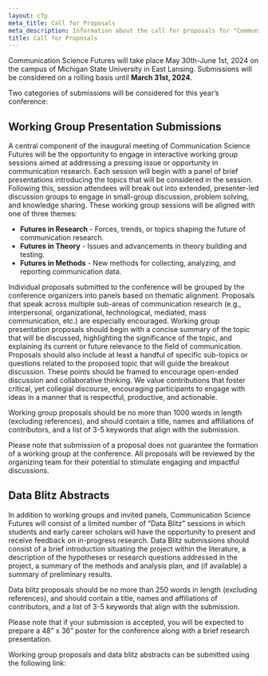 ```yaml
---
layout: cfp
meta_title: Call for Proposals
meta_description: Information about the call for proposals for "Communication Science Futures"
title: Call for Proposals
---
```


Communication Science Futures will take place May 30th-June 1st, 2024 on the campus of Michigan State University in East Lansing. Submissions will be considered on a rolling basis until **March 31st, 2024**.

Two categories of submissions will be considered for this year’s conference:

## Working Group Presentation Submissions

A central component of the inaugural meeting of Communication Science Futures will be the opportunity to engage in interactive working group sessions aimed at addressing a pressing issue or opportunity in communication research. Each session will begin with a panel of brief presentations introducing the topics that will be considered in the session. Following this, session attendees will break out into extended, presenter-led discussion groups to engage in small-group discussion, problem solving, and knowledge sharing. These working group sessions will be aligned with one of three themes:

- **Futures in Research** - Forces, trends, or topics shaping the future of communication research.
- **Futures in Theory** - Issues and advancements in theory building and testing.
- **Futures in Methods** - New methods for collecting, analyzing, and reporting communication data.

Individual proposals submitted to the conference will be grouped by the conference organizers into panels based on thematic alignment. Proposals that speak across multiple sub-areas of communication research (e.g., interpersonal, organizational, technological, mediated, mass communication, etc.) are especially encouraged. Working group presentation proposals should begin with a concise summary of the topic that will be discussed, highlighting the significance of the topic, and explaining its current or future relevance to the field of communication. Proposals should also include at least a handful of specific sub-topics or questions related to the proposed topic that will guide the breakout discussion. These points should be framed to encourage open-ended discussion and collaborative thinking. We value contributions that foster critical, yet collegial discourse, encouraging participants to engage with ideas in a manner that is respectful, productive, and actionable. 

Working group proposals should be no more than 1000 words in length (excluding references), and should contain a title, names and affiliations of contributors, and a list of 3-5 keywords that align with the submission.

Please note that submission of a proposal does not guarantee the formation of a working group at the conference. All proposals will be reviewed by the organizing team for their potential to stimulate engaging and impactful discussions.

## Data Blitz Abstracts

In addition to working groups and invited panels, Communication Science Futures will consist of a limited number of “Data Blitz” sessions in which students and early career scholars will have the opportunity to present and receive feedback on in-progress research. Data Blitz submissions should consist of a brief introduction situating the project within the literature, a description of the hypotheses or research questions addressed in the project, a summary of the methods and analysis plan, and (if available) a summary of preliminary results.

Data blitz proposals should be no more than 250 words in length (excluding references), and should contain a title, names and affiliations of contributors, and a list of 3-5 keywords that align with the submission.

Please note that if your submission is accepted, you will be expected to prepare a 48” x 36” poster for the conference along with a brief research presentation.

Working group proposals and data blitz abstracts can be submitted using the following link:



